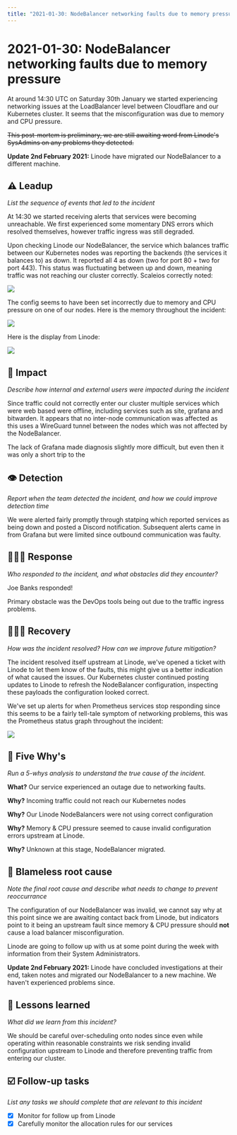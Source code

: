 ```yaml
---
title: "2021-01-30: NodeBalancer networking faults due to memory pressure"
---
```


# 2021-01-30: NodeBalancer networking faults due to memory pressure

At around 14:30 UTC on Saturday 30th January we started experiencing networking issues at the LoadBalancer level between Cloudflare and our Kubernetes cluster. It seems that the misconfiguration was due to memory and CPU pressure.

~~This post-mortem is preliminary, we are still awaiting word from Linode's SysAdmins on any problems they detected.~~

**Update 2nd February 2021:** Linode have migrated our NodeBalancer to a different machine.

## ⚠️ Leadup

*List the sequence of events that led to the incident*

At 14:30 we started receiving alerts that services were becoming unreachable. We first experienced some momentary DNS errors which resolved themselves, however traffic ingress was still degraded.

Upon checking Linode our NodeBalancer, the service which balances traffic between our Kubernetes nodes was reporting the backends (the services it balances to) as down. It reported all 4 as down (two for port 80 + two for port 443). This status was fluctuating between up and down, meaning traffic was not reaching our cluster correctly. Scaleios correctly noted:

![](../../../images/2021-01-30/scaleios.png)

The config seems to have been set incorrectly due to memory and CPU pressure on one of our nodes. Here is the memory throughout the incident:

![](../../../images/2021-01-30/memory_charts.png)

Here is the display from Linode:

![](../../../images/2021-01-30/linode_loadbalancers.png)

## 🥏 Impact

*Describe how internal and external users were impacted during the incident*

Since traffic could not correctly enter our cluster multiple services which were web based were offline, including services such as site, grafana and bitwarden. It appears that no inter-node communication was affected as this uses a WireGuard tunnel between the nodes which was not affected by the NodeBalancer.

The lack of Grafana made diagnosis slightly more difficult, but even then it was only a short trip to the

## 👁️ Detection

*Report when the team detected the incident, and how we could improve detection time*

We were alerted fairly promptly through statping which reported services as being down and posted a Discord notification. Subsequent alerts came in from Grafana but were limited since outbound communication was faulty.

## 🙋🏿‍♂️ Response

*Who responded to the incident, and what obstacles did they encounter?*

Joe Banks responded!

Primary obstacle was the DevOps tools being out due to the traffic ingress problems.

## 🙆🏽‍♀️ Recovery

*How was the incident resolved? How can we improve future mitigation?*

The incident resolved itself upstream at Linode, we've opened a ticket with Linode to let them know of the faults, this might give us a better indication of what caused the issues. Our Kubernetes cluster continued posting updates to Linode to refresh the NodeBalancer configuration, inspecting these payloads the configuration looked correct.

We've set up alerts for when Prometheus services stop responding since this seems to be a fairly tell-tale symptom of networking problems, this was the Prometheus status graph throughout the incident:

![](../../../images/2021-01-30/prometheus_status.png)

## 🔎 Five Why's

*Run a 5-whys analysis to understand the true cause of the incident.*

**What?** Our service experienced an outage due to networking faults.

**Why?** Incoming traffic could not reach our Kubernetes nodes

**Why?** Our Linode NodeBalancers were not using correct configuration

**Why?** Memory & CPU pressure seemed to cause invalid configuration errors upstream at Linode.

**Why?** Unknown at this stage, NodeBalancer migrated.

## 🌱 Blameless root cause

*Note the final root cause and describe what needs to change to prevent reoccurrance*

The configuration of our NodeBalancer was invalid, we cannot say why at this point since we are awaiting contact back from Linode, but indicators point to it being an upstream fault since memory & CPU pressure should **not** cause a load balancer misconfiguration.

Linode are going to follow up with us at some point during the week with information from their System Administrators.

**Update 2nd February 2021:** Linode have concluded investigations at their end, taken notes and migrated our NodeBalancer to a new machine. We haven't experienced problems since.

## 🤔 Lessons learned

*What did we learn from this incident?*

We should be careful over-scheduling onto nodes since even while operating within reasonable constraints we risk sending invalid configuration upstream to Linode and therefore preventing traffic from entering our cluster.

## ☑️ Follow-up tasks

*List any tasks we should complete that are relevant to this incident*

- [x]  Monitor for follow up from Linode
- [x]  Carefully monitor the allocation rules for our services
